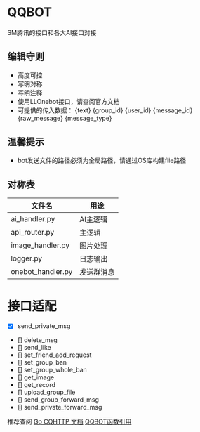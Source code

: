 
# QQBOT

SM腾讯的接口和各大AI接口对接

## 编辑守则

- 高度可控
- 写明对称
- 写明注释
- 使用LLOnebot接口，请查阅官方文档
- 可提供的传入数据： {text} {group_id} {user_id} {message_id} {raw_message} {message_type}

## 温馨提示

- bot发送文件的路径必须为全局路径，请通过OS库构建flie路径

## 对称表

| 文件名               | 用途               |
|---------------------|-------------------|
| ai_handler.py       | AI主逻辑          |
| api_router.py       | 主逻辑            |
| image_handler.py    | 图片处理          |
| logger.py           | 日志输出          |
| onebot_handler.py   | 发送群消息        |

# 接口适配

- [x] send_private_msg
- [] delete_msg
- [] send_like
- [] set_friend_add_request
- [] set_group_ban
- [] set_group_whole_ban
- [] get_image
- [] get_record
- [] upload_group_file
- [] send_group_forward_msg
- [] send_private_forward_msg

推荐查阅
[Go CQHTTP 文档](https://docs.go-cqhttp.org/api/)
[QQBOT函数引用](https://github.com/YuanXiaCN/QQBOT/blob/main/doc/README.md)
